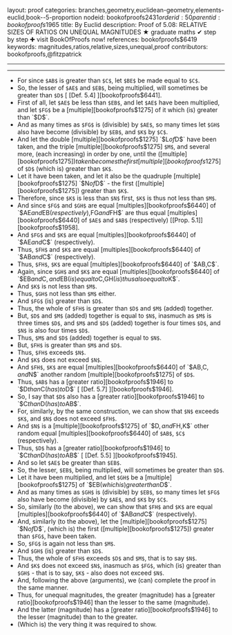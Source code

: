 layout: proof
categories: branches,geometry,euclidean-geometry,elements-euclid,book--5-proportion
nodeid: bookofproofs$2431
orderid: 50
parentid: bookofproofs$1965
title: By Euclid
description:  Proof of 5.08: RELATIVE SIZES OF RATIOS ON UNEQUAL MAGNITUDES &#9733; graduate maths &#10004; step by step &#10010; visit BookOfProofs now!
references: bookofproofs$6419
keywords: magnitudes,ratios,relative,sizes,unequal,proof
contributors: bookofproofs,@fitzpatrick

---


---



* For since `$AB$` is greater than `$C$`, let `$BE$` be made equal to `$C$`.
* So, the lesser of `$AE$` and `$EB$`, being multiplied, will sometimes be greater than `$D$` [ [Def. 5.4] ][bookofproofs$6441].
* First of all, let `$AE$` be less than `$EB$`, and let `$AE$` have been multiplied, and let `$FG$` be a [multiple][bookofproofs$1275] of it which (is) greater than `$D$`.
* And as many times as `$FG$` is (divisible) by `$AE$`, so many times let `$GH$` also have become (divisible) by `$EB$`, and `$K$` by `$C$`.
* And let the double [multiple][bookofproofs$1275] `$L$` of `$D$` have been taken, and the triple [multiple][bookofproofs$1275] `$M$`, and several more, (each increasing) in order by one, until the ([multiple][bookofproofs$1275]) taken becomes the first [multiple][bookofproofs$1275] of `$D$` (which is) greater than `$K$`.
* Let it have been taken, and let it also be the quadruple [multiple][bookofproofs$1275] `$N$` of `$D$` - the first ([multiple][bookofproofs$1275]) greater than `$K$`.
* Therefore, since `$K$` is less than `$N$` first, `$K$` is thus not less than `$M$`.
* And since `$FG$` and `$GH$` are equal [multiples][bookofproofs$6440] of `$AE$` and `$EB$` (respectively), `$FG$` and `$FH$` are thus equal [multiples][bookofproofs$6440] of `$AE$` and `$AB$` (respectively) [[Prop. 5.1]][bookofproofs$1958].
* And `$FG$` and `$K$` are equal [multiples][bookofproofs$6440] of `$AE$` and `$C$` (respectively).
* Thus, `$FH$` and `$K$` are equal [multiples][bookofproofs$6440] of `$AB$` and `$C$` (respectively).
* Thus, `$FH$`, `$K$` are equal [multiples][bookofproofs$6440] of `$AB$`, `$C$`.
* Again, since `$GH$` and `$K$` are equal [multiples][bookofproofs$6440] of `$EB$` and `$C$`, and `$EB$` (is) equal to `$C$`, `$GH$` (is) thus also equal to `$K$`.
* And `$K$` is not less than `$M$`.
* Thus, `$GH$` not less than `$M$` either.
* And `$FG$` (is) greater than `$D$`.
* Thus, the whole of `$FH$` is greater than `$D$` and `$M$` (added) together.
* But, `$D$` and `$M$` (added) together is equal to `$N$`, inasmuch as `$M$` is three times `$D$`, and `$M$` and `$D$` (added) together is four times `$D$`, and `$N$` is also four times `$D$`.
* Thus, `$M$` and `$D$` (added) together is equal to `$N$`.
* But, `$FH$` is greater than `$M$` and `$D$`.
* Thus, `$FH$` exceeds `$N$`.
* And `$K$` does not exceed `$N$`.
* And `$FH$`, `$K$` are equal [multiples][bookofproofs$6440] of `$AB$`, `$C$`, and `$N$` another random [multiple][bookofproofs$1275] of `$D$`.
* Thus, `$AB$` has a [greater ratio][bookofproofs$1946] to `$D$` than `$C$` (has) to `$D$` [ [Def. 5.7] ][bookofproofs$1946].
* So, I say that `$D$` also has a [greater ratio][bookofproofs$1946] to `$C$` than `$D$` (has) to `$AB$`.
* For, similarly, by the same construction, we can show that `$N$` exceeds `$K$`, and `$N$` does not exceed `$FH$`.
* And `$N$` is a [multiple][bookofproofs$1275] of `$D$`, and `$FH$`, `$K$` other random equal [multiples][bookofproofs$6440] of `$AB$`, `$C$` (respectively).
* Thus, `$D$` has a [greater ratio][bookofproofs$1946] to `$C$` than `$D$` (has) to `$AB$` [ [Def. 5.5] ][bookofproofs$1945].
* And so let `$AE$` be greater than `$EB$`.
* So, the lesser, `$EB$`, being multiplied, will sometimes be greater than `$D$`.
* Let it have been multiplied, and let `$GH$` be a [multiple][bookofproofs$1275] of `$EB$` (which is) greater than `$D$`.
* And as many times as `$GH$` is (divisible) by `$EB$`, so many times let `$FG$` also have become (divisible) by `$AE$`, and `$K$` by `$C$`.
* So, similarly (to the above), we can show that `$FH$` and `$K$` are equal [multiples][bookofproofs$6440] of `$AB$` and `$C$` (respectively).
* And, similarly (to the above), let the [multiple][bookofproofs$1275] `$N$` of `$D$`, (which is) the first ([multiple][bookofproofs$1275]) greater than `$FG$`, have been taken.
* So, `$FG$` is again not less than `$M$`.
* And `$GH$` (is) greater than `$D$`.
* Thus, the whole of `$FH$` exceeds `$D$` and `$M$`, that is to say `$N$`.
* And `$K$` does not exceed `$N$`, inasmuch as `$FG$`, which (is) greater than `$GH$` - that is to say, `$K$` - also does not exceed `$N$`.
* And, following the above (arguments), we (can) complete the proof in the same manner.
* Thus, for unequal magnitudes, the greater (magnitude) has a [greater ratio][bookofproofs$1946] than the lesser to the same (magnitude).
* And the latter (magnitude) has a [greater ratio][bookofproofs$1946] to the lesser (magnitude) than to the greater.
* (Which is) the very thing it was required to show.
